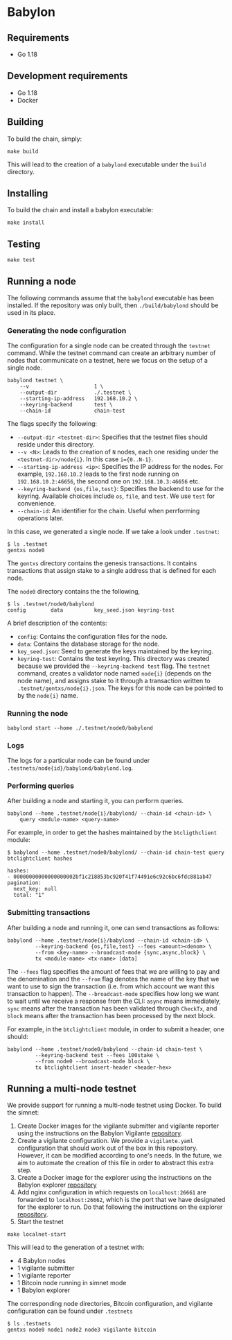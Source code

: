 # Babylon

## Requirements

- Go 1.18

## Development requirements

- Go 1.18
- Docker

## Building

To build the chain, simply:
```console
make build
```

This will lead to the creation of a `babylond` executable under the `build`
directory.

## Installing

To build the chain and install a babylon executable:
```console
make install
```

## Testing

```console
make test
```

## Running a node

The following commands assume that the `babylond` executable has been
installed. If the repository was only built, then `./build/babylond` should be
used in its place.

### Generating the node configuration
The configuration for a single node can be created through the `testnet`
command. While the testnet command can create an arbitrary number of nodes that
communicate on a testnet, here we focus on the setup of a single node.
```console
babylond testnet \
    --v                     1 \
    --output-dir            ./.testnet \
    --starting-ip-address   192.168.10.2 \
    --keyring-backend       test \
    --chain-id              chain-test
```

The flags specify the following:
- `--output-dir <testnet-dir>`: Specifies that the testnet files should
  reside under this directory.
- `--v <N>`: Leads to the creation of `N` nodes, each one residing under the
  `<testnet-dir>/node{i}`. In this case `i={0..N-1}`.
- `--starting-ip-address <ip>`: Specifies the IP address for the nodes. For example,
  `192.168.10.2` leads to the first node running on `192.168.10.2:46656`, the
  second one on `192.168.10.3:46656` etc.
- `--keyring-backend {os,file,test}`: Specifies the backend to use for the keyring. Available
  choices include `os`, `file`, and `test`. We use `test` for convenience.
- `--chain-id`: An identifier for the chain. Useful when perrforming operations
  later.

In this case, we generated a single node. If we take a look under `.testnet`:
```console
$ ls .testnet
gentxs node0
```

The `gentxs` directory contains the genesis transactions. It contains
transactions that assign stake to a single address that is defined for each
node.

The `node0` directory contains the the following,
```console
$ ls .testnet/node0/babylond
config        data          key_seed.json keyring-test
```

A brief description of the contents:
- `config`: Contains the configuration files for the node.
- `data`: Contains the database storage for the node.
- `key_seed.json`: Seed to generate the keys maintained by the keyring.
- `keyring-test`: Contains the test keyring. This directory was created because
  we provided the `--keyring-backend test` flag. The `testnet` command, creates
  a validator node named `node{i}` (depends on the node name), and assigns
  stake to it through a transaction written to `.testnet/gentxs/node{i}.json`.
  The keys for this node can be pointed to by the `node{i}` name.

### Running the node
```console
babylond start --home ./.testnet/node0/babylond
```

### Logs

The logs for a particular node can be found under
`.testnets/node{id}/babylond/babylond.log`.

### Performing queries

After building a node and starting it, you can perform queries.
```console
babylond --home .testnet/node{i}/babylond/ --chain-id <chain-id> \
    query <module-name> <query-name>
```

For example, in order to get the hashes maintained by the `btcligthclient`
module:
```console
$ babylond --home .testnet/node0/babylond/ --chain-id chain-test query btclightclient hashes

hashes:
- 00000000000000000002bf1c218853bc920f41f74491e6c92c6bc6fdc881ab47
pagination:
  next_key: null
  total: "1"
```

### Submitting transactions

After building a node and running it, one can send transactions as follows:
```console
babylond --home .testnet/node{i}/babylond --chain-id <chain-id> \
         --keyring-backend {os,file,test} --fees <amount><denom> \
         --from <key-name> --broadcast-mode {sync,async,block} \
         tx <module-name> <tx-name> [data]
```

The `--fees` flag specifies the amount of fees that we are willing to pay and
the denomination and the `--from` flag denotes the name of the key that we want
to use to sign the transaction (i.e. from which account we want this
transaction to happen). The `--broadcast-mode` specifies how long we want to
wait until we receive a response from the CLI: `async` means immediately,
`sync` means after the transaction has been validated through `CheckTx`,
and `block` means after the transaction has been processed by the next block.

For example, in the `btclightclient` module, in order
to submit a header, one should:
```console
babylond --home .testnet/node0/babylond --chain-id chain-test \
         --keyring-backend test --fees 100stake \
         --from node0 --broadcast-mode block \
         tx btclightclient insert-header <header-hex>
```

## Running a multi-node testnet

We provide support for running a multi-node testnet using Docker. To build the simnet:
1. Create Docker images for the vigilante submitter and vigilante reporter using
   the instructions on the Babylon Vigilante [repository](https://github.com/babylonchain/vigilante/). 
2. Create a vigilante configuration. We provide a `vigilante.yaml`
   configuration that should work out of the box in this repository. However,
   it can be modified according to one's needs. In the future,
   we aim to automate the creation of this file in order to abstract this extra step.
3. Create a Docker image for the explorer using the instructions on the Babylon 
   explorer [repository](https://github.com/babylonchain/babylon-explorer/)
4. Add nginx configuration in which requests on `localhost:26661` are forwarded to `localhost:26662`,
   which is the port that we have designated for the explorer to run. Do that following the instructions
   on the explorer [repository](https://github.com/babylonchain/babylon-explorer/).
5. Start the testnet
```console
make localnet-start
```

This will lead to the generation of a testnet with:
- 4 Babylon nodes
- 1 vigilante submitter
- 1 vigilante reporter
- 1 Bitcoin node running in simnet mode
- 1 Babylon explorer

The corresponding node directories, Bitcoin configuration, and
vigilante configuration can be found under `.testnets`
```console
$ ls .testnets
gentxs node0 node1 node2 node3 vigilante bitcoin
```
